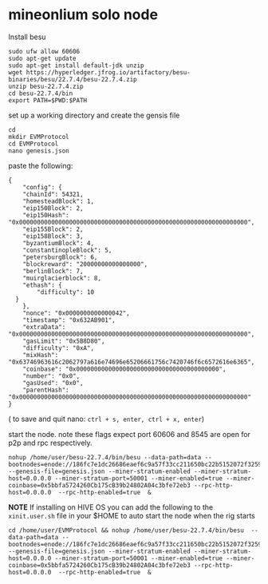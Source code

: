 # mineonlium solo node 


Install besu 

```
sudo ufw allow 60606
sudo apt-get update
sudo apt-get install default-jdk unzip
wget https://hyperledger.jfrog.io/artifactory/besu-binaries/besu/22.7.4/besu-22.7.4.zip
unzip besu-22.7.4.zip
cd besu-22.7.4/bin
export PATH=$PWD:$PATH
```


set up a working directory and create the gensis file

```
cd
mkdir EVMProtocol
cd EVMProtocol
nano genesis.json
```

paste the following:

```
{
    "config": {
    "chainId": 54321,
    "homesteadBlock": 1,
    "eip150Block": 2,
    "eip150Hash": "0x0000000000000000000000000000000000000000000000000000000000000000",
    "eip155Block": 2,
    "eip158Block": 3,
    "byzantiumBlock": 4,
    "constantinopleBlock": 5,
    "petersburgBlock": 6,
    "blockreward": "20000000000000000",
    "berlinBlock": 7,
    "muirglacierblock": 8,
    "ethash": {
        "difficulty": 10
  }
    },
    "nonce": "0x0000000000000042",
    "timestamp": "0x632AB901",
    "extraData": "0x0000000000000000000000000000000000000000000000000000000000000000",
    "gasLimit": "0x5B8D80", 
    "difficulty": "0xA",
    "mixHash": "0x63746963616c2062797a616e74696e65206661756c7420746f6c6572616e6365",
    "coinbase": "0x0000000000000000000000000000000000000000",
    "number": "0x0",
    "gasUsed": "0x0",
    "parentHash": "0x0000000000000000000000000000000000000000000000000000000000000000"
}

```

( to save and quit nano: `ctrl + s, enter, ctrl + x, enter`)

start the node. note these flags expect port 60606 and 8545 are open for p2p and rpc respectively.

```
nohup /home/user/besu-22.7.4/bin/besu --data-path=data --bootnodes=enode://186fc7e1dc26686eaef6c9a57f33cc211650bc22b5152072f32593eb39f93ee3eb2c50e5e8d99905cd3021ff595f4c5b43a9d249d596d776649ba01f6dea8584@34.132.68.218:60606 --genesis-file=genesis.json --miner-stratum-enabled --miner-stratum-host=0.0.0.0 --miner-stratum-port=50001 --miner-enabled=true --miner-coinbase=0x5bbfa5724260Cb175cB39b24802A04c3bfe72eb3 --rpc-http-host=0.0.0.0  --rpc-http-enabled=true  &
```


**NOTE** If installing on HIVE OS you can add the following to the `xinit.user.sh` file in your $HOME to auto start the node when the rig starts
```
cd /home/user/EVMProtocol && nohup /home/user/besu-22.7.4/bin/besu  --data-path=data --bootnodes=enode://186fc7e1dc26686eaef6c9a57f33cc211650bc22b5152072f32593eb39f93ee3eb2c50e5e8d99905cd3021ff595f4c5b43a9d249d596d776649ba01f6dea8584@34.132.68.218:60606 --genesis-file=genesis.json --miner-stratum-enabled --miner-stratum-host=0.0.0.0 --miner-stratum-port=50001 --miner-enabled=true --miner-coinbase=0x5bbfa5724260Cb175cB39b24802A04c3bfe72eb3 --rpc-http-host=0.0.0.0  --rpc-http-enabled=true  &
```

